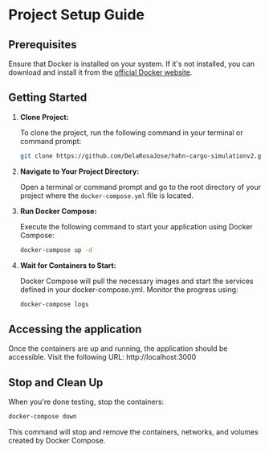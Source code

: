 # Project Setup Guide

## Prerequisites

Ensure that Docker is installed on your system. If it's not installed, you can download and install it from the [official Docker website](https://www.docker.com/).

## Getting Started

1. **Clone Project:**

    To clone the project, run the following command in your terminal or command prompt:
    
    ```bash
    git clone https://github.com/DelaRosaJose/hahn-cargo-simulationv2.git
    ```

1. **Navigate to Your Project Directory:**

   Open a terminal or command prompt and go to the root directory of your project where the `docker-compose.yml` file is located.

2. **Run Docker Compose:**

   Execute the following command to start your application using Docker Compose:

   ```bash
   docker-compose up -d
   ```
   
3. **Wait for Containers to Start:**

   Docker Compose will pull the necessary images and start the services defined in your docker-compose.yml. Monitor the progress using:

   ```bash
   docker-compose logs
   ```

## Accessing the application

   Once the containers are up and running, the application should be accessible. Visit the following URL: http://localhost:3000

## Stop and Clean Up

   When you're done testing, stop the containers:

```bash
docker-compose down
```
This command will stop and remove the containers, networks, and volumes created by Docker Compose.

